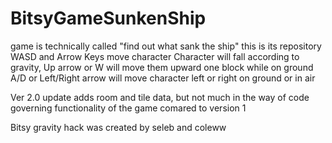 # BitsyGameSunkenShip
game is technically called "find out what sank the ship" this is its repository
WASD and Arrow Keys move character
Character will fall according to gravity, Up arrow or W will move them upward one block while on ground
A/D or Left/Right arrow will move character left or right on ground or in air

Ver 2.0 update adds room and tile data, but not much in the way of code governing functionality of the game
comared to version 1

Bitsy gravity hack was created by seleb and coleww
